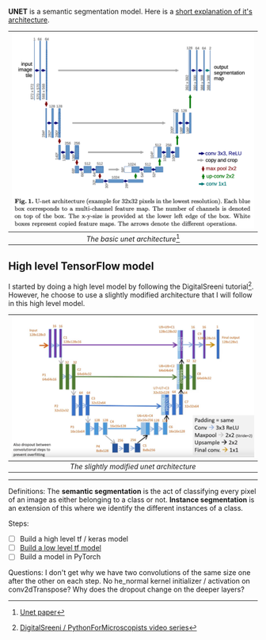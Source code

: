 
**UNET** is a semantic segmentation model. Here is a [short explanation of it's architecture](https://youtu.be/azM57JuQpQI?t=559).

|![Unet architecture](assets/unet_architecture.png)|
|:-:|
|*The basic unet architecture*[^1]|

## High level TensorFlow model
I started by doing a high level model by following the DigitalSreeni tutorial[^2].
However, he choose to use a slightly modified architecture that I will follow in this high level model.

|![Unet architecture with small tweaks](assets/high_level_model_architecture.png)|
|:-:|
|*The slightly modified unet architecture*|


***

Definitions:
The **semantic segmentation** is the act of classifying every pixel of an image as either belonging to a class or not.
**Instance segmentation** is an extension of this where we identify the different instances of a class.

Steps:
- [ ] Build a high level tf / keras model
- [ ] [Build a low level tf model](https://miguelalba96.github.io/posts/Tensorflow-low-level-API/)
- [ ] Build a model in PyTorch

Questions:
I don't get why we have two convolutions of the same size one after the other on each step.
No he_normal kernel initializer / activation on conv2dTranspose?
Why does the dropout change on the deeper layers?

[^1]: [Unet paper](https://arxiv.org/pdf/1505.04597.pdf)
[^2]: [DigitalSreeni / PythonForMicroscopists video series](https://www.youtube.com/playlist?list=PLZsOBAyNTZwbR08R959iCvYT3qzhxvGOE)